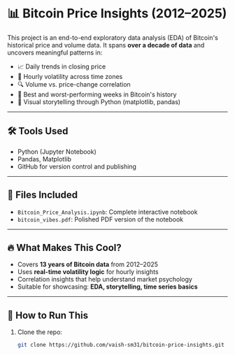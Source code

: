 # 📊 Bitcoin Price Insights (2012–2025)

This project is an end-to-end exploratory data analysis (EDA) of Bitcoin's historical price and volume data. It spans **over a decade of data** and uncovers meaningful patterns in:

- 📈 Daily trends in closing price  
- 🔄 Hourly volatility across time zones  
- 🔍 Volume vs. price-change correlation  
- 🚀 Best and worst-performing weeks in Bitcoin's history  
- 🧠 Visual storytelling through Python (matplotlib, pandas)

---

## 🛠️ Tools Used

- Python (Jupyter Notebook)
- Pandas, Matplotlib
- GitHub for version control and publishing

---

## 📄 Files Included

- `Bitcoin_Price_Analysis.ipynb`: Complete interactive notebook
- `bitcoin_vibes.pdf`: Polished PDF version of the notebook

---

## 🔥 What Makes This Cool?

- Covers **13 years of Bitcoin data** from 2012–2025  
- Uses **real-time volatility logic** for hourly insights  
- Correlation insights that help understand market psychology  
- Suitable for showcasing: **EDA, storytelling, time series basics**

---

## 🚀 How to Run This

1. Clone the repo:
   ```bash
   git clone https://github.com/vaish-sm31/bitcoin-price-insights.git
